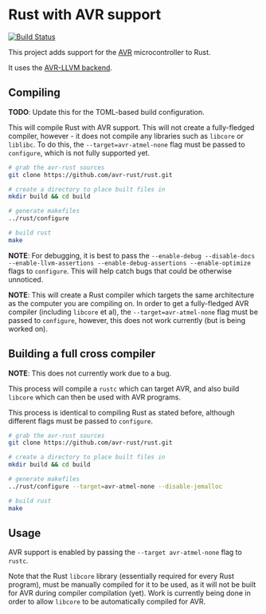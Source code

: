 # Rust with AVR support

[![Build Status](https://travis-ci.org/avr-rust/rust.svg)](https://travis-ci.org/avr-rust/rust)

This project adds support for the [AVR](https://en.wikipedia.org/wiki/Atmel_AVR)
microcontroller to Rust.

It uses the [AVR-LLVM backend](https://github.com/avr-llvm/llvm).

## Compiling

**TODO**: Update this for the TOML-based build configuration.

This will compile Rust with AVR support. This will not create a
fully-fledged compiler, however - it does not compile any libraries
such as `libcore` or `liblibc`. To do this, the `--target=avr-atmel-none`
flag must be passed to `configure`, which is not fully supported yet.

``` bash
# grab the avr-rust sources
git clone https://github.com/avr-rust/rust.git

# create a directory to place built files in
mkdir build && cd build

# generate makefiles
../rust/configure

# build rust
make
```

**NOTE**: For debugging, it is best to pass the
`--enable-debug --disable-docs --enable-llvm-assertions --enable-debug-assertions --enable-optimize`
flags to `configure`. This will help catch bugs that could be otherwise unnoticed.

**NOTE**: This will create a Rust compiler which targets the same architecture
as the computer you are compiling on. In order to get a fully-fledged AVR
compiler (including `libcore` et al), the `--target=avr-atmel-none` flag must
be passed to `configure`, however, this does not work currently (but is being
worked on).

## Building a full cross compiler

**NOTE**: This does not currently work due to a bug.

This process will compile a `rustc` which can target AVR, and also build
`libcore` which can then be used with AVR programs.

This process is identical to compiling Rust as stated before, although different
flags must be passed to `configure`.

``` bash
# grab the avr-rust sources
git clone https://github.com/avr-rust/rust.git

# create a directory to place built files in
mkdir build && cd build

# generate makefiles
../rust/configure --target=avr-atmel-none --disable-jemalloc

# build rust
make
```


## Usage

AVR support is enabled by passing the `--target avr-atmel-none` flag to `rustc`.

Note that the Rust `libcore` library (essentially required for every Rust program),
must be manually compiled for it to be used, as it will not be built for AVR during
compiler compilation (yet). Work is currently being done in order to allow `libcore`
to be automatically compiled for AVR.
